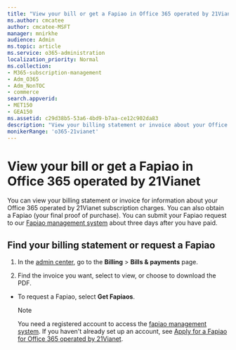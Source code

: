 ```yaml
---
title: "View your bill or get a Fapiao in Office 365 operated by 21Vianet"
ms.author: cmcatee
author: cmcatee-MSFT
manager: mnirkhe
audience: Admin
ms.topic: article
ms.service: o365-administration
localization_priority: Normal
ms.collection: 
- M365-subscription-management 
- Adm_O365
- Adm_NonTOC
- commerce
search.appverid:
- MET150
- GEA150
ms.assetid: c29d38b5-53a6-4bd9-b7aa-ce12c902da83
description: "View your billing statement or invoice about your Office 365 operated by 21Vianet in China."
monikerRange: 'o365-21vianet'
---
```


# View your bill or get a Fapiao in Office 365 operated by 21Vianet

You can view your billing statement or invoice for information about your Office 365 operated by 21Vianet subscription charges. You can also obtain a Fapiao (your final proof of purchase). You can submit your Fapiao request to our [Fapiao management system](https://go.microsoft.com/fwlink/p/?linkid=837465) about three days after you have paid. 
  
## Find your billing statement or request a Fapiao
1. In the [admin center](https://go.microsoft.com/fwlink/p/?linkid=850627), go to the **Billing** \> **Bills & payments** page.
    
2. Find the invoice you want, select to view, or choose to download the PDF.

    
  - To request a Fapiao, select **Get Fapiaos**.
    
    > [!NOTE]
    > You need a registered account to access the [fapiao management system](https://go.microsoft.com/fwlink/p/?linkid=837465). If you haven't already set up an account, see [Apply for a Fapiao for Office 365 operated by 21Vianet](apply-for-a-fapiao.md). 
